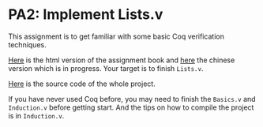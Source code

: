 # PA2: Implement Lists.v

This assignment is to get familiar with some basic Coq verification techniques.

[Here](https://softwarefoundations.cis.upenn.edu/current/lf-current/toc.html) is the html version of the assignment book and [here](https://coq-zh.github.io/SF-zh/) the chinese version which is in progress. Your target is to finish `Lists.v`.

[Here](https://softwarefoundations.cis.upenn.edu/current/lf-current/lf.tgz) is the source code of the whole project.

If you have never used Coq before, you may need to finish the `Basics.v` and `Induction.v` before getting start. And the tips on how to compile the project is in `Induction.v`.